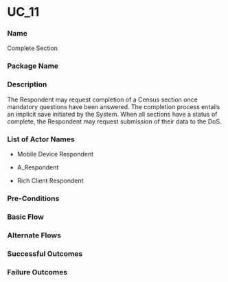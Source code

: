 

# UC_11

### Name

Complete Section

### Package Name



### Description

The Respondent may request completion of a Census section once mandatory questions have been answered.  The completion process entails an implicit save initiated by the System.   When all sections have a status of complete, the Respondent may request submission of their data to the DoS.

### List of Actor Names


    
- Mobile Device Respondent
    
- A_Respondent
    
- Rich Client Respondent
    



### Pre-Conditions



### Basic Flow



### Alternate Flows



### Successful Outcomes



### Failure Outcomes





